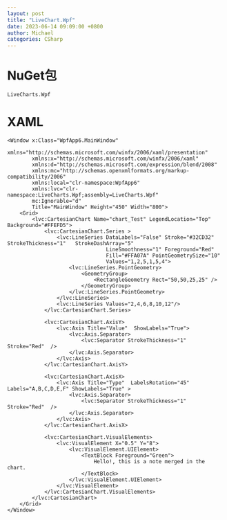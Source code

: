 ```yaml
---
layout: post
title: "LiveChart.Wpf"
date: 2023-06-14 09:09:00 +0800
author: Michael
categories: CSharp
---
```


# NuGet包
	LiveCharts.Wpf

# XAML

    <Window x:Class="WpfApp6.MainWindow"
            xmlns="http://schemas.microsoft.com/winfx/2006/xaml/presentation"
            xmlns:x="http://schemas.microsoft.com/winfx/2006/xaml"
            xmlns:d="http://schemas.microsoft.com/expression/blend/2008"
            xmlns:mc="http://schemas.openxmlformats.org/markup-compatibility/2006"
            xmlns:local="clr-namespace:WpfApp6"
            xmlns:lvc="clr-namespace:LiveCharts.Wpf;assembly=LiveCharts.Wpf"
            mc:Ignorable="d"
            Title="MainWindow" Height="450" Width="800">
        <Grid>
            <lvc:CartesianChart Name="chart_Test" LegendLocation="Top" Background="#FFEFD5">
                <lvc:CartesianChart.Series >
                    <lvc:LineSeries DataLabels="False" Stroke="#32CD32" StrokeThickness="1"   StrokeDashArray="5"
                                    LineSmoothness="1" Foreground="Red"
                                    Fill="#FFA07A" PointGeometrySize="10"   
                                    Values="1,2,5,1,5,4">
                        <lvc:LineSeries.PointGeometry>
                            <GeometryGroup>
                                <RectangleGeometry Rect="50,50,25,25" />
                            </GeometryGroup>
                        </lvc:LineSeries.PointGeometry>
                    </lvc:LineSeries>
                    <lvc:LineSeries Values="2,4,6,8,10,12"/>
                </lvc:CartesianChart.Series>

                <lvc:CartesianChart.AxisY>
                    <lvc:Axis Title="Value"  ShowLabels="True">
                        <lvc:Axis.Separator>
                            <lvc:Separator StrokeThickness="1" Stroke="Red"  />
                        </lvc:Axis.Separator>
                    </lvc:Axis>
                </lvc:CartesianChart.AxisY>

                <lvc:CartesianChart.AxisX>
                    <lvc:Axis Title="Type"  LabelsRotation="45" Labels="A,B,C,D,E,F" ShowLabels="True" >
                        <lvc:Axis.Separator>
                            <lvc:Separator StrokeThickness="1" Stroke="Red"  />
                        </lvc:Axis.Separator>
                    </lvc:Axis>
                </lvc:CartesianChart.AxisX>

                <lvc:CartesianChart.VisualElements>
                    <lvc:VisualElement X="0.5" Y="8">
                        <lvc:VisualElement.UIElement>
                            <TextBlock Foreground="Green">
                                Hello!, this is a note merged in the chart.
                            </TextBlock>
                        </lvc:VisualElement.UIElement>
                    </lvc:VisualElement>
                </lvc:CartesianChart.VisualElements>
            </lvc:CartesianChart>
        </Grid>
    </Window>
